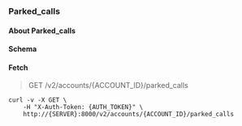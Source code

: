 ### Parked_calls

#### About Parked_calls

#### Schema



#### Fetch

> GET /v2/accounts/{ACCOUNT_ID}/parked_calls

```shell
curl -v -X GET \
    -H "X-Auth-Token: {AUTH_TOKEN}" \
    http://{SERVER}:8000/v2/accounts/{ACCOUNT_ID}/parked_calls
```

